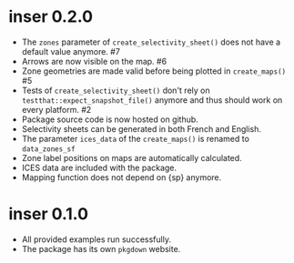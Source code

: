 # inser 0.2.0

* The `zones` parameter of `create_selectivity_sheet()` does not have a default value anymore. #7
* Arrows are now visible on the map. #6
* Zone geometries are made valid before being plotted in `create_maps()` #5
* Tests of `create_selectivity_sheet()` don't rely on `testthat::expect_snapshot_file()` anymore and thus 
should work on every platform. #2
* Package source code is now hosted on github.
* Selectivity sheets can be generated in both French and English.
* The parameter `ices_data` of the `create_maps()` is renamed to `data_zones_sf`
* Zone label positions on maps are automatically calculated.
* ICES data are included with the package.
* Mapping function does not depend on {sp} anymore.


# inser 0.1.0

* All provided examples run successfully.
* The package has its own `pkgdown` website.
